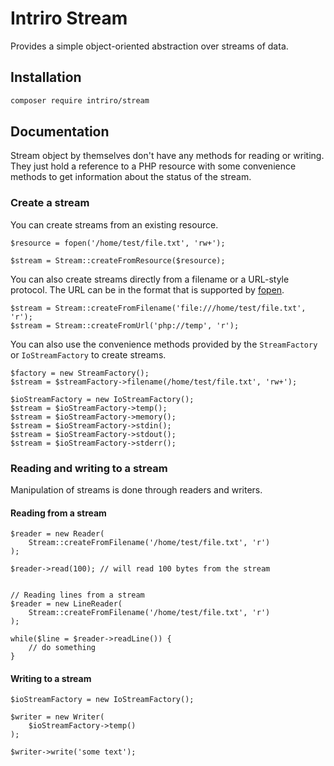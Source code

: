 # Intriro Stream

Provides a simple object-oriented abstraction over streams of data.

## Installation

```bash
composer require intriro/stream
```

## Documentation

Stream object by themselves don't have any methods for reading or writing. They just hold a reference to a PHP resource with some convenience methods to get information about the status of the stream.

### Create a stream

You can create streams from an existing resource.
```
$resource = fopen('/home/test/file.txt', 'rw+');

$stream = Stream::createFromResource($resource);
```

You can also create streams directly from a filename or a URL-style protocol.
The URL can be in the format that is supported by [fopen](https://www.php.net/manual/en/function.fopen.php).

```
$stream = Stream::createFromFilename('file:///home/test/file.txt', 'r');
$stream = Stream::createFromUrl('php://temp', 'r');
```

You can also use the convenience methods provided by the `StreamFactory` or `IoStreamFactory` to create streams.

```
$factory = new StreamFactory();
$stream = $streamFactory->filename(/home/test/file.txt', 'rw+');

$ioStreamFactory = new IoStreamFactory();
$stream = $ioStreamFactory->temp();
$stream = $ioStreamFactory->memory();
$stream = $ioStreamFactory->stdin();
$stream = $ioStreamFactory->stdout();
$stream = $ioStreamFactory->stderr();
```

### Reading and writing to a stream

Manipulation of streams is done through readers and writers.

#### Reading from a stream

```
$reader = new Reader(
    Stream::createFromFilename('/home/test/file.txt', 'r')
);

$reader->read(100); // will read 100 bytes from the stream


// Reading lines from a stream
$reader = new LineReader(
    Stream::createFromFilename('/home/test/file.txt', 'r')
);

while($line = $reader->readLine()) {
    // do something
}

```

#### Writing to a stream
```
$ioStreamFactory = new IoStreamFactory();

$writer = new Writer(
    $ioStreamFactory->temp()
);

$writer->write('some text');
```
